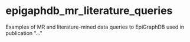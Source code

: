 # epigaphdb_mr_literature_queries
Examples of MR and literature-mined data queries to EpiGraphDB used in publication "..."
